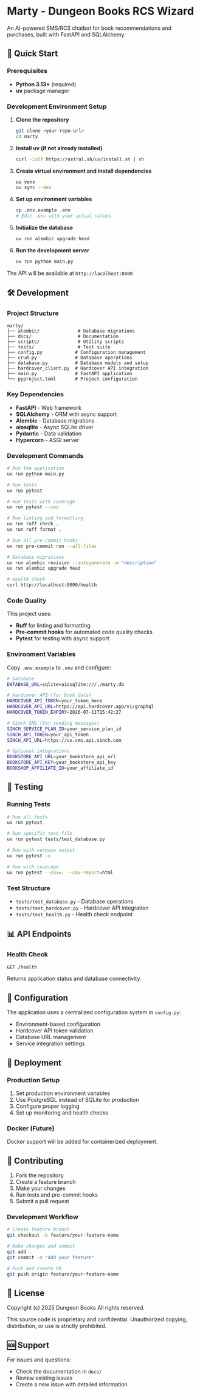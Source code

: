 # Marty - Dungeon Books RCS Wizard

An AI-powered SMS/RCS chatbot for book recommendations and purchases, built with FastAPI and SQLAlchemy.

## 🚀 Quick Start

### Prerequisites

- **Python 3.13+** (required)
- **uv** package manager

### Development Environment Setup

1. **Clone the repository**

   ```bash
   git clone <your-repo-url>
   cd marty
   ```

2. **Install uv (if not already installed)**

   ```bash
   curl -LsSf https://astral.sh/uv/install.sh | sh
   ```

3. **Create virtual environment and install dependencies**

   ```bash
   uv venv
   uv sync --dev
   ```

4. **Set up environment variables**

   ```bash
   cp .env.example .env
   # Edit .env with your actual values
   ```

5. **Initialize the database**

   ```bash
   uv run alembic upgrade head
   ```

6. **Run the development server**

   ```bash
   uv run python main.py
   ```

The API will be available at `http://localhost:8000`

## 🛠️ Development

### Project Structure

```text
marty/
├── alembic/              # Database migrations
├── docs/                 # Documentation
├── scripts/              # Utility scripts
├── tests/                # Test suite
├── config.py            # Configuration management
├── crud.py              # Database operations
├── database.py          # Database models and setup
├── hardcover_client.py  # Hardcover API integration
├── main.py              # FastAPI application
└── pyproject.toml       # Project configuration
```

### Key Dependencies

- **FastAPI** - Web framework
- **SQLAlchemy** - ORM with async support
- **Alembic** - Database migrations
- **aiosqlite** - Async SQLite driver
- **Pydantic** - Data validation
- **Hypercorn** - ASGI server

### Development Commands

```bash
# Run the application
uv run python main.py

# Run tests
uv run pytest

# Run tests with coverage
uv run pytest --cov

# Run linting and formatting
uv run ruff check .
uv run ruff format .

# Run all pre-commit hooks
uv run pre-commit run --all-files

# Database migrations
uv run alembic revision --autogenerate -m "description"
uv run alembic upgrade head

# Health check
curl http://localhost:8000/health
```

### Code Quality

This project uses:

- **Ruff** for linting and formatting
- **Pre-commit hooks** for automated code quality checks
- **Pytest** for testing with async support

### Environment Variables

Copy `.env.example` to `.env` and configure:

```bash
# Database
DATABASE_URL=sqlite+aiosqlite:///./marty.db

# Hardcover API (for book data)
HARDCOVER_API_TOKEN=your_token_here
HARDCOVER_API_URL=https://api.hardcover.app/v1/graphql
HARDCOVER_TOKEN_EXPIRY=2026-07-11T15:42:27

# Sinch SMS (for sending messages)
SINCH_SERVICE_PLAN_ID=your_service_plan_id
SINCH_API_TOKEN=your_api_token
SINCH_API_URL=https://us.sms.api.sinch.com

# Optional integrations
BOOKSTORE_API_URL=your_bookstore_api_url
BOOKSTORE_API_KEY=your_bookstore_api_key
BOOKSHOP_AFFILIATE_ID=your_affiliate_id
```

## 🧪 Testing

### Running Tests

```bash
# Run all tests
uv run pytest

# Run specific test file
uv run pytest tests/test_database.py

# Run with verbose output
uv run pytest -v

# Run with coverage
uv run pytest --cov=. --cov-report=html
```

### Test Structure

- `tests/test_database.py` - Database operations
- `tests/test_hardcover.py` - Hardcover API integration
- `tests/test_health.py` - Health check endpoint

## 📊 API Endpoints

### Health Check

```bash
GET /health
```

Returns application status and database connectivity.

## 🔧 Configuration

The application uses a centralized configuration system in `config.py`:

- Environment-based configuration
- Hardcover API token validation
- Database URL management
- Service integration settings

## 🚀 Deployment

### Production Setup

1. Set production environment variables
2. Use PostgreSQL instead of SQLite for production
3. Configure proper logging
4. Set up monitoring and health checks

### Docker (Future)

Docker support will be added for containerized deployment.

## 🤝 Contributing

1. Fork the repository
2. Create a feature branch
3. Make your changes
4. Run tests and pre-commit hooks
5. Submit a pull request

### Development Workflow

```bash
# Create feature branch
git checkout -b feature/your-feature-name

# Make changes and commit
git add .
git commit -m "Add your feature"

# Push and create PR
git push origin feature/your-feature-name
```

## 📝 License

Copyright (c) 2025 Dungeon Books
All rights reserved.

This source code is proprietary and confidential.
Unauthorized copying, distribution, or use is strictly prohibited.

## 🆘 Support

For issues and questions:

- Check the documentation in `docs/`
- Review existing issues
- Create a new issue with detailed information

